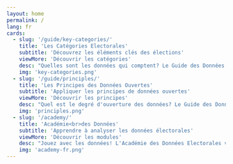 ```yaml
---
layout: home
permalink: /
lang: fr
cards:
  - slug: '/guide/key-categories/'
    title: 'Les Catégories Electorales'
    subtitle: 'Découvrez les éléments clés des élections'
    viewMore: 'Découvrir les catégories'
    desc: "Quelles sont les données qui comptent? Le Guide des Données Electorales met en évidence les éléments clés du processus électoral (par exemple, les modalités d'enregistrement des candidats, l'inscription des électeurs, et les résultats) et des exemples pour chaque type de données."
    img: 'key-categories.png'
  - slug: '/guide/principles/'
    title: 'Les Principes des Données Ouvertes'
    subtitle: 'Appliquer les principes de données ouvertes'
    viewMore: 'Découvrir les principes'
    desc: "Quel est le degré d'ouverture des données? Le Guide des Données Electorales qui définit les principes de données ouvertes, tels que la disponibilité de données en un temps utile, la granularité, l'accessibilité et la capacité d'analyse, sont très importants durant les élections."
    img: 'principles.png'
  - slug: '/academy/'
    title: 'Académie<br>des Données'
    subtitle: 'Apprendre à analyser les données électorales'
    viewMore: 'Découvrir les modules'
    desc: "Jouez avec les données! L'Académie des Données Electorales vous permet d'utiliser et d'analyser les données disponibles. Les modules construits à partir de projets décrivent les principales étapes du processus d'analyse des données et expliquent comment synthétiser les données."
    img: 'academy-fr.png'
---
```

